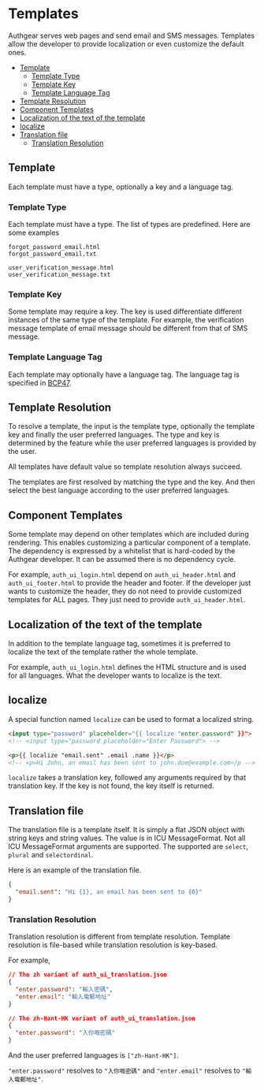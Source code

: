 # Templates

Authgear serves web pages and send email and SMS messages. Templates allow the developer to provide localization or even customize the default ones.

  * [Template](#template)
    * [Template Type](#template-type)
    * [Template Key](#template-key)
    * [Template Language Tag](#template-language-tag)
  * [Template Resolution](#template-resolution)
  * [Component Templates](#component-templates)
  * [Localization of the text of the template](#localization-of-the-text-of-the-template)
  * [localize](#localize)
  * [Translation file](#translation-file)
    * [Translation Resolution](#translation-resolution)

## Template

Each template must have a type, optionally a key and a language tag.

### Template Type

Each template must have a type. The list of types are predefined. Here are some examples

```
forgot_password_email.html
forgot_password_email.txt

user_verification_message.html
user_verification_message.txt
```

### Template Key

Some template may require a key. The key is used differentiate different instances of the same type of the template. For example, the verification message template of email message should be different from that of SMS message.

### Template Language Tag

Each template may optionally have a language tag. The language tag is specified in [BCP47](https://tools.ietf.org/html/bcp47).

## Template Resolution

To resolve a template, the input is the template type, optionally the template key and finally the user preferred languages. The type and key is determined by the feature while the user preferred languages is provided by the user.

All templates have default value so template resolution always succeed.

The templates are first resolved by matching the type and the key. And then select the best language according to the user preferred languages.

## Component Templates

Some template may depend on other templates which are included during rendering. This enables customizing a particular component of a template. The dependency is expressed by a whitelist that is hard-coded by the Authgear developer. It can be assumed there is no dependency cycle.

For example, `auth_ui_login.html` depend on `auth_ui_header.html` and `auth_ui_footer.html` to provide the header and footer. If the developer just wants to customize the header, they do not need to provide customized templates for ALL pages. They just need to provide `auth_ui_header.html`.

## Localization of the text of the template

In addition to the template language tag, sometimes it is preferred to localize the text of the template rather the whole template.

For example, `auth_ui_login.html` defines the HTML structure and is used for all languages. What the developer wants to localize is the text.

## localize

A special function named `localize` can be used to format a localized string.

```html
<input type="password" placeholder="{{ localize "enter.password" }}">
<!-- <input type="password placeholder="Enter Password"> -->
```

```html
<p>{{ localize "email.sent" .email .name }}</p>
<!-- <p>Hi John, an email has been sent to john.doe@example.com</p -->
```

`localize` takes a translation key, followed any arguments required by that translation key. If the key is not found, the key itself is returned.

## Translation file

The translation file is a template itself. It is simply a flat JSON object with string keys and string values. The value is in ICU MessageFormat. Not all ICU MessageFormat arguments are supported. The supported are `select`, `plural` and `selectordinal`.

Here is an example of the translation file.

```json
{
  "email.sent": "Hi {1}, an email has been sent to {0}"
}
```

### Translation Resolution

Translation resolution is different from template resolution. Template resolution is file-based while translation resolution is key-based.

For example,

```json
// The zh variant of auth_ui_translation.json
{
  "enter.password": "輸入密碼",
  "enter.email": "輸入電郵地址"
}
```

```json
// The zh-Hant-HK variant of auth_ui_translation.json
{
  "enter.password": "入你嘅密碼"
}
```

And the user preferred languages is `["zh-Hant-HK"]`.

`"enter.password"` resolves to `"入你嘅密碼"` and `"enter.email"` resolves to `"輸入電郵地址"`.
